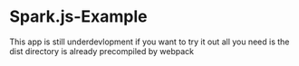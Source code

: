 # Spark.js-Example
This app is still underdevlopment if you want to try it out all you need is the dist directory is already precompiled by webpack

